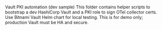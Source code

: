 Vault PKI automation (dev sample)
This folder contains helper scripts to bootstrap a dev HashiCorp Vault and a PKI role to sign OTel collector certs.
Use Bitnami Vault Helm chart for local testing. This is for demo only; production Vault must be HA and secure.

